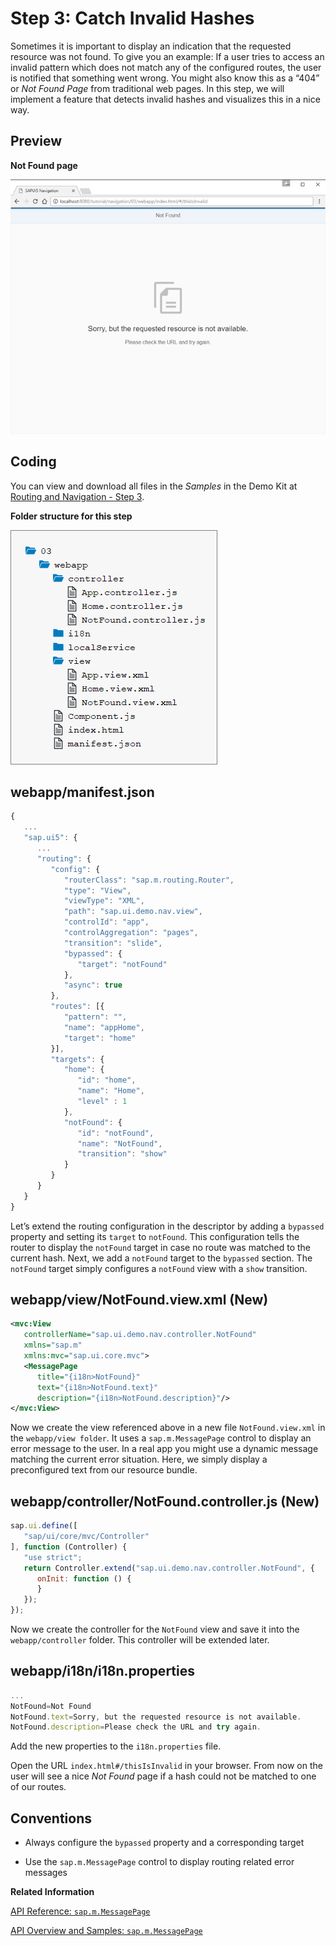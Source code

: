 <!-- loioe047e0596e8a4a1db50f4a53c11f4276 -->

# Step 3: Catch Invalid Hashes

Sometimes it is important to display an indication that the requested resource was not found. To give you an example: If a user tries to access an invalid pattern which does not match any of the configured routes, the user is notified that something went wrong. You might also know this as a “404” or *Not Found Page* from traditional web pages. In this step, we will implement a feature that detects invalid hashes and visualizes this in a nice way.



## Preview

   
  
**Not Found page**

 ![](images/Tutorial_Navigation_and_Routing_Step_03_81506b2.png "Not Found page") 



## Coding

You can view and download all files in the *Samples* in the Demo Kit at [Routing and Navigation - Step 3](https://ui5.sap.com/#/entity/sap.ui.core.tutorial.navigation/sample/sap.ui.core.tutorial.navigation.03).

   
  
**Folder structure for this step**

 ![](images/Tutorial_Navigation_and_Routing_Step_03b_0b225d6.png "Folder structure for this step") 



## webapp/manifest.json

```js
{
   ...
   "sap.ui5": {
      ...
      "routing": {
         "config": {
            "routerClass": "sap.m.routing.Router",
            "type": "View",
            "viewType": "XML",
            "path": "sap.ui.demo.nav.view",
            "controlId": "app",
            "controlAggregation": "pages",
            "transition": "slide",
            "bypassed": {
               "target": "notFound"
            },
            "async": true
         },
         "routes": [{
            "pattern": "",
            "name": "appHome",
            "target": "home"
         }],
         "targets": {
            "home": {
               "id": "home",
               "name": "Home",
               "level" : 1
            },
            "notFound": {
               "id": "notFound",
               "name": "NotFound",
               "transition": "show"
            }
         }
      }
   }
}
```

Let’s extend the routing configuration in the descriptor by adding a `bypassed` property and setting its `target` to `notFound`. This configuration tells the router to display the `notFound` target in case no route was matched to the current hash. Next, we add a `notFound` target to the `bypassed` section. The `notFound` target simply configures a `notFound` view with a `show` transition.



## webapp/view/NotFound.view.xml \(New\)

```xml
<mvc:View
   controllerName="sap.ui.demo.nav.controller.NotFound"
   xmlns="sap.m"
   xmlns:mvc="sap.ui.core.mvc">
   <MessagePage
      title="{i18n>NotFound}"
      text="{i18n>NotFound.text}"
      description="{i18n>NotFound.description}"/>
</mvc:View>
```

Now we create the view referenced above in a new file `NotFound.view.xml` in the `webapp/view folder`. It uses a `sap.m.MessagePage` control to display an error message to the user. In a real app you might use a dynamic message matching the current error situation. Here, we simply display a preconfigured text from our resource bundle.



## webapp/controller/NotFound.controller.js \(New\)

```js
sap.ui.define([
   "sap/ui/core/mvc/Controller"
], function (Controller) {
   "use strict";
   return Controller.extend("sap.ui.demo.nav.controller.NotFound", {
      onInit: function () {
      }
   });
});
```

Now we create the controller for the `NotFound` view and save it into the `webapp/controller` folder. This controller will be extended later.



## webapp/i18n/i18n.properties

```js
...
NotFound=Not Found
NotFound.text=Sorry, but the requested resource is not available.
NotFound.description=Please check the URL and try again.
```

Add the new properties to the `i18n.properties` file.

Open the URL `index.html#/thisIsInvalid` in your browser. From now on the user will see a nice *Not Found* page if a hash could not be matched to one of our routes.



## Conventions

-   Always configure the `bypassed` property and a corresponding target

-   Use the `sap.m.MessagePage` control to display routing related error messages


**Related Information**  


[API Reference: `sap.m.MessagePage`](https://ui5.sap.com/#/api/sap.m.MessagePage)

[API Overview and Samples: `sap.m.MessagePage` ](https://ui5.sap.com/#/entity/sap.m.MessagePage)

